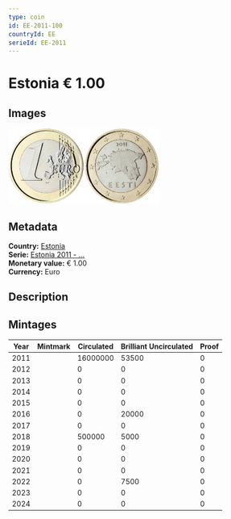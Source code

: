 ```yaml
---
type: coin
id: EE-2011-100
countryId: EE
serieId: EE-2011
---
```


# Estonia € 1.00

## Images

<img src="../../../Images/common-2007-100.webp" height="150" alt="Front image"><img src="Images/estonia-2011-100.webp" height="150" alt="Back image">

## Metadata

**Country:** [Estonia](../index.md)\
**Serie:** [Estonia 2011 - ...](index.md)\
**Monetary value:** € 1.00\
**Currency:** Euro

## Description

## Mintages

| Year | Mintmark | Circulated | Brilliant Uncirculated | Proof |
| ---- | -------- | ---------- | ---------------------- | ----- |
| 2011 |          | 16000000   | 53500                  | 0     |
| 2012 |          | 0          | 0                      | 0     |
| 2013 |          | 0          | 0                      | 0     |
| 2014 |          | 0          | 0                      | 0     |
| 2015 |          | 0          | 0                      | 0     |
| 2016 |          | 0          | 20000                  | 0     |
| 2017 |          | 0          | 0                      | 0     |
| 2018 |          | 500000     | 5000                   | 0     |
| 2019 |          | 0          | 0                      | 0     |
| 2020 |          | 0          | 0                      | 0     |
| 2021 |          | 0          | 0                      | 0     |
| 2022 |          | 0          | 7500                   | 0     |
| 2023 |          | 0          | 0                      | 0     |
| 2024 |          | 0          | 0                      | 0     |
